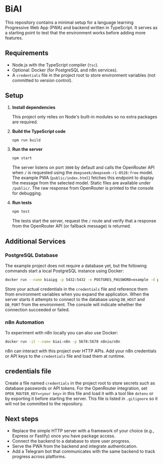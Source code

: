 # BiAI

This repository contains a minimal setup for a language learning Progressive Web App (PWA) and backend written in TypeScript. It serves as a starting point to test that the environment works before adding more features.

## Requirements

- Node.js with the TypeScript compiler (`tsc`).
- Optional: Docker (for PostgreSQL and n8n services).
- A `credentials` file in the project root to store environment variables (not committed to version control).

## Setup

1. **Install dependencies**

   This project only relies on Node's built-in modules so no extra packages are required.

2. **Build the TypeScript code**

   ```bash
   npm run build
   ```

3. **Run the server**

   ```bash
   npm start
   ```

   The server listens on port `3000` by default and calls the OpenRouter API when `/` is requested using the `deepseek/deepseek-r1-0528:free` model. The example PWA (`public/index.html`) fetches this endpoint to display the message from the selected model. Static files are available under `/public/`.
   The raw response from OpenRouter is printed to the console for debugging.

4. **Run tests**

   ```bash
   npm test
   ```

   The tests start the server, request the `/` route and verify that a response from the OpenRouter API (or fallback message) is returned.

## Additional Services

### PostgreSQL Database

The example project does not require a database yet, but the following commands start a local PostgreSQL instance using Docker:

```bash
docker run --name biaipg -p 5432:5432 -e POSTGRES_PASSWORD=example -d postgres
```

Store your actual credentials in the `credentials` file and reference them from environment variables when you expand the application.
When the server starts it attempts to connect to the database using `DB_HOST` and `DB_PORT` from the environment. The console will indicate whether the connection succeeded or failed.
### n8n Automation

To experiment with n8n locally you can also use Docker:

```bash
docker run -it --name biai-n8n -p 5678:5678 n8nio/n8n
```

n8n can interact with this project over HTTP APIs. Add your n8n credentials or API keys to the `credentials` file and load them at runtime.

## credentials file

Create a file named `credentials` in the project root to store secrets such as database passwords or API tokens. For the OpenRouter integration, set `OPEN_ROUTER_KEY=<your key>` in this file and load it with a tool like `dotenv` or by exporting it before starting the server. This file is listed in `.gitignore` so it will not be committed to the repository.

## Next steps

- Replace the simple HTTP server with a framework of your choice (e.g., Express or Fastify) once you have package access.
- Connect the backend to a database to store user progress.
- Serve the PWA from the backend and integrate authentication.
- Add a Telegram bot that communicates with the same backend to track progress across platforms.
